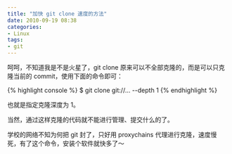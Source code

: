 ```yaml
---
title: "加快 git clone 速度的方法"
date: 2010-09-19 08:38
categories:
- Linux
tags:
- git
---
```


呵呵，不知道我是不是火星了，git clone
原来可以不全部克隆的，而是可以只克隆当前的 commit，使用下面的命令即可：

{% highlight console %}
$ git clone git://... --depth 1
{% endhighlight %}

也就是指定克隆深度为 1。

当然，通过这样克隆的代码就不能进行管理、提交什么的了。

学校的网络不知为何把 git 封了，只好用 proxychains
代理进行克隆，速度慢死，有了这个命令，安装个软件就快多了～

